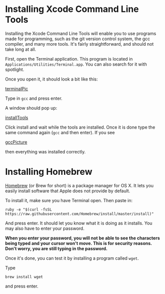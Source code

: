 # Installing Xcode Command Line Tools

Installing the Xcode Command Line Tools will enable you to use programs
made for programming, such as the git version control system, the gcc
compiler, and many more tools. It's fairly straightforward, and should not
take long at all.

First, open the Terminal application. This program is located in
`Applications/Utilities/Terminal.app`. You can also search for it with
spotlight.

Once you open it, it should look a bit like this:

[terminalPic](terminal.png)

Type in `gcc` and press enter.

A window should pop up:

[installTools](install_xcode.png)

Click install and wait while the tools are installed. Once it is done
type the same command again (`gcc` and then enter). If you see

[gccPicture](gcc.png)

then everything was installed correctly.

# Installing Homebrew

[Homebrew](http://brew.sh/) (or Brew for short) is a package manager for OS X. 
It lets you easily install software that Apple does not provide by default.

To install it, make sure you have Terminal open. Then paste in:

```
ruby -e "$(curl -fsSL https://raw.githubusercontent.com/Homebrew/install/master/install)"
```

And press enter. It should let you know what it is doing as it installs. You may also have
to enter your password.

**When you enter your password, you will not be able to see the characters being typed and
your cursor won't move. This is for security reasons. Don't worry, you are still typing in the password.**

Once it's done, you can test it by installing a program called `wget`.

Type
```
brew install wget
```
and press enter.
